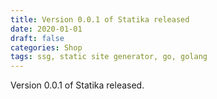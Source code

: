 ```yaml
---
title: Version 0.0.1 of Statika released
date: 2020-01-01
draft: false
categories: Shop
tags: ssg, static site generator, go, golang
---
```


Version 0.0.1 of Statika released.  
